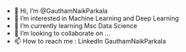 - 👋 Hi, I’m @GauthamNaikParkala
- 👀 I’m interested in Machine Learning and Deep Learning
- 🌱 I’m currently learning Msc Data Science
- 💞️ I’m looking to collaborate on ...
- 📫 How to reach me : LinkedIn GauthamNaikParkala

<!---
GauthamNaikParkala/GauthamNaikParkala is a ✨ special ✨ repository because its `README.md` (this file) appears on your GitHub profile.
You can click the Preview link to take a look at your changes.
--->
